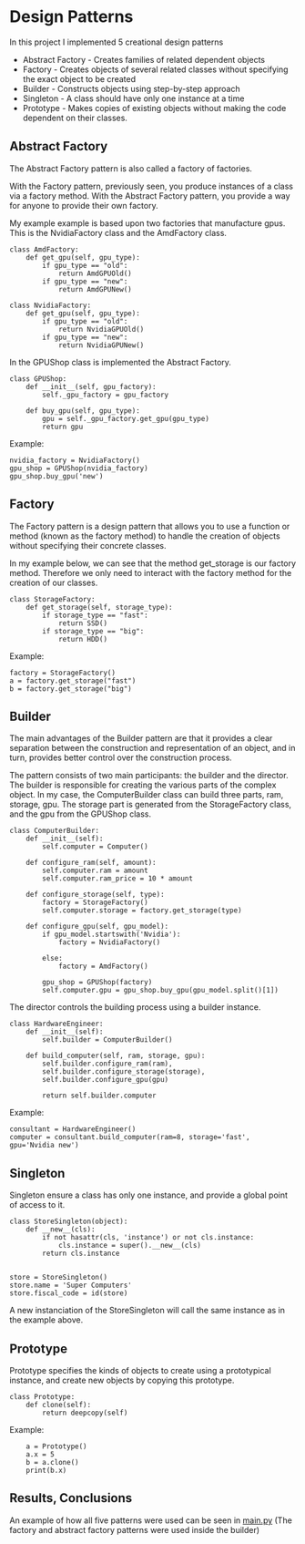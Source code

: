 # Design Patterns

In this project I implemented 5 creational design patterns

- Abstract Factory - Creates families of related dependent objects
- Factory - Creates objects of several related classes without specifying the exact object to be created
- Builder -  Constructs objects using step-by-step approach
- Singleton - A class should have only one instance at a time
- Prototype - Makes copies of existing objects without making the code dependent on their classes.

## Abstract Factory
The Abstract Factory pattern is also called a factory of factories.

With the Factory pattern, previously seen, you produce instances of a class via a factory method. With the Abstract Factory pattern, you provide a way for anyone to provide their own factory.

My example example is based upon two factories that manufacture gpus. This is the NvidiaFactory class and the AmdFactory class. 

```
class AmdFactory:
    def get_gpu(self, gpu_type):
        if gpu_type == "old":
            return AmdGPUOld()
        if gpu_type == "new":
            return AmdGPUNew()
```
```
class NvidiaFactory:
    def get_gpu(self, gpu_type):
        if gpu_type == "old":
            return NvidiaGPUOld()
        if gpu_type == "new":
            return NvidiaGPUNew()
```

In the GPUShop class is implemented the Abstract Factory.

```
class GPUShop:
    def __init__(self, gpu_factory):
        self._gpu_factory = gpu_factory

    def buy_gpu(self, gpu_type):
        gpu = self._gpu_factory.get_gpu(gpu_type)
        return gpu
```
Example:
```
nvidia_factory = NvidiaFactory()
gpu_shop = GPUShop(nvidia_factory)
gpu_shop.buy_gpu('new')
```

## Factory
The Factory pattern is a design pattern that allows you to use a function or method (known as the factory method) to handle the creation of objects without specifying their concrete classes.

In my example below, we can see that the method get_storage is our factory method. Therefore we only need to interact with the factory method for the creation of our classes.

```
class StorageFactory:
    def get_storage(self, storage_type):
        if storage_type == "fast":
            return SSD()
        if storage_type == "big":
            return HDD()
```
Example:
```
factory = StorageFactory()
a = factory.get_storage("fast")
b = factory.get_storage("big")
```
## Builder
The main advantages of the Builder pattern are that it provides a clear separation between the construction and representation of an object, and in turn, provides better control over the construction process.

The pattern consists of two main participants: the builder and the director. The builder is responsible for creating the various parts of the complex object. In my case, the ComputerBuilder class can build three parts, ram, storage, gpu. The storage part is generated from the StorageFactory class, and the gpu from the GPUShop class. 
```
class ComputerBuilder:
    def __init__(self):
        self.computer = Computer()

    def configure_ram(self, amount):
        self.computer.ram = amount
        self.computer.ram_price = 10 * amount

    def configure_storage(self, type):
        factory = StorageFactory()
        self.computer.storage = factory.get_storage(type)

    def configure_gpu(self, gpu_model):
        if gpu_model.startswith('Nvidia'):
            factory = NvidiaFactory()

        else:
            factory = AmdFactory()

        gpu_shop = GPUShop(factory)
        self.computer.gpu = gpu_shop.buy_gpu(gpu_model.split()[1])
```

The director controls the building process using a builder instance.
```
class HardwareEngineer:
    def __init__(self):
        self.builder = ComputerBuilder()

    def build_computer(self, ram, storage, gpu):
        self.builder.configure_ram(ram),
        self.builder.configure_storage(storage),
        self.builder.configure_gpu(gpu)

        return self.builder.computer
```
Example:
```
consultant = HardwareEngineer()
computer = consultant.build_computer(ram=8, storage='fast',  gpu='Nvidia new')
```
## Singleton

Singleton ensure a class has only one instance, and provide a global point of access to it.
```
class StoreSingleton(object):
    def __new__(cls):
        if not hasattr(cls, 'instance') or not cls.instance:
            cls.instance = super().__new__(cls)
        return cls.instance


store = StoreSingleton()
store.name = 'Super Computers'
store.fiscal_code = id(store)
```
A new instanciation of the StoreSingleton will call the same instance as in the example above.

## Prototype
Prototype specifies the kinds of objects to create using a prototypical instance, and create new objects by copying this prototype.

```
class Prototype:
    def clone(self):
        return deepcopy(self)
```
Example:
```
    a = Prototype()
    a.x = 5
    b = a.clone()
    print(b.x)
```
## Results, Conclusions
An example of how all five patterns were used can be seen in [main.py](../lab2/main.py) (The factory and abstract factory patterns were used inside the builder)